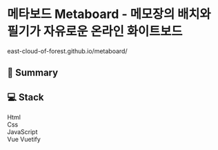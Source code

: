 # 메타보드 Metaboard - 메모장의 배치와 필기가 자유로운 온라인 화이트보드
east-cloud-of-forest.github.io/metaboard/

## :page_facing_up: Summary


## :computer: Stack
Html  
Css  
JavaScript  
Vue
Vuetify
